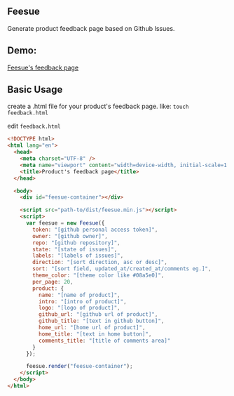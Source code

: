 ## Feesue

Generate product feedback page based on Github Issues.

## Demo:

[Feesue's feedback page](https://idoubi.github.io/feesue)

## Basic Usage

create a .html file for your product's feedback page. like: `touch feedback.html`

edit `feedback.html`

```html
<!DOCTYPE html>
<html lang="en">
  <head>
    <meta charset="UTF-8" />
    <meta name="viewport" content="width=device-width, initial-scale=1.0" />
    <title>Product's feedback page</title>
  </head>

  <body>
    <div id="feesue-container"></div>

    <script src="path-to/dist/feesue.min.js"></script>
    <script>
      var feesue = new Feesue({
        token: "[github personal access token]",
        owner: "[github owner]",
        repo: "[github repository]",
        state: "[state of issues]",
        labels: "[labels of issues]",
        direction: "[sort direction, asc or desc]",
        sort: "[sort field, updated_at/created_at/comments eg.]",
        theme_color: "[theme color like #08a5e0]",
        per_page: 20,
        product: {
          name: "[name of product]",
          intro: "[intro of product]",
          logo: "[logo of product]",
          github_url: "[github url of product]",
          github_title: "[text in github button]",
          home_url: "[home url of product]",
          home_title: "[text in home button]",
          comments_title: "[title of comments area]"
        }
      });

      feesue.render("feesue-container");
    </script>
  </body>
</html>
```
